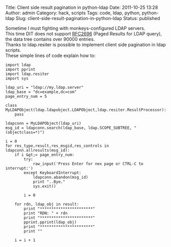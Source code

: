 Title: Client side result pagination in python-ldap
Date: 2011-10-25 13:28
Author: admin
Category: hack, scripts
Tags: code, ldap, python, python-ldap
Slug: client-side-result-pagination-in-python-ldap
Status: published

Sometime I must fighting with monkeys-configured LDAP servers.  
This time DIT does not support
[RFC2696](http://www.ietf.org/rfc/rfc2696 "RFC2696") (Paged Results for
LDAP query), the data tree contains over 90000 entries.  
Thanks to ldap.resiter is possible to implement client side pagination
in ldap scripts.  
These simple lines of code explain how to:

```
import ldap
import pprint
import ldap.resiter
import sys
 
ldap_uri = "ldap://my.ldap.server"
ldap_base = "dc=example,dc=com"
page_entry_num = 5
 
class MyLDAPObject(ldap.ldapobject.LDAPObject,ldap.resiter.ResultProcessor):
    pass
 
ldapconn = MyLDAPObject(ldap_uri)
msg_id = ldapconn.search(ldap_base, ldap.SCOPE_SUBTREE, "(objectclass=*)")
 
i = 0
for res_type,result,res_msgid,res_controls in ldapconn.allresults(msg_id):
    if i &gt;= page_entry_num:
        try:
            raw_input('Press Enter for nex page or CTRL-C to interrupt:')
        except KeyboardInterrupt:
            ldapconn.abandon(msg_id)
            print "..Bye."
            sys.exit()
 
        i = 0
 
    for rdn, ldap_obj in result:
        print "***********************"
        print "RDN: " + rdn
        print "***********************"
        pprint.pprint(ldap_obj)
        print "***********************"
        print ""
 
    i = i + 1
```
